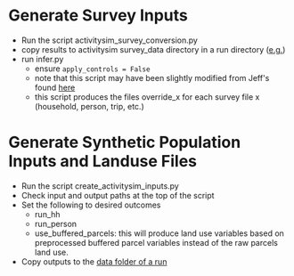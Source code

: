 # Generate Survey Inputs
- Run the script activitysim_survey_conversion.py
- copy results to activitysim survey_data directory in a run directory ([e.g.](https://github.com/ActivitySim/activitysim/tree/master/activitysim/examples/example_estimation/data_full/survey_data))
- run infer.py
    - ensure `apply_controls = False`
    - note that this script may have been slightly modified from Jeff's found [here](https://github.com/ActivitySim/activitysim/blob/master/activitysim/examples/example_estimation/scripts/infer.py)
    - this script produces the files override_x for each survey file x (household, person, trip, etc.)

# Generate Synthetic Population Inputs and Landuse Files
- Run the script create_activitysim_inputs.py
- Check input and output paths at the top of the script
- Set the following to desired outcomes
    - run_hh
    - run_person
    - use_buffered_parcels: this will produce land use variables based on preprocessed buffered parcel variables instead of the raw parcels land use. 
- Copy outputs to the [data folder of a run](https://github.com/ActivitySim/activitysim/tree/master/activitysim/examples/example_psrc/data)
